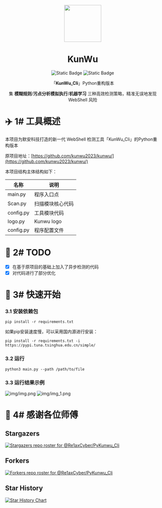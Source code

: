 <p align="center">
  <img src="https://github.com/kunwu2023/kunwu/assets/31091395/956c21f3-f829-49b3-8358-d2e3ebced65b" width="120">
</p>
<h1 align="center"> KunWu </h1>
<p align="center">
<img alt="Static Badge" src="https://img.shields.io/badge/Build-v0.1.0-blue">
<img alt="Static Badge" src="https://img.shields.io/badge/License-MIT-green">

<p align="center"> 「<b>KunWu_Cli</b>」Python重构版本</p>
<p align="center"> 集 <b>模糊规则</b>/<b>污点分析模拟执行</b>/<b>机器学习</b> 三种高效检测策略，精准无误地发现 WebShell 风险</p>

# ✈️ 1# 工具概述

本项目为默安科技打造的新一代 WebShell 检测工具「KunWu_Cli」的Python重构版本

原项目地址：[https://github.com/kunwu2023/kunwu/](https://github.com/kunwu2023/kunwu/)

本项目结构主体结构如下：

| 名称        | 说明         |
|-----------|------------|
| main.py   | 程序入口点      |
| Scan.py   | 扫描模块核心代码   |
| config.py | 工具模块代码     |
| logo.py   | Kunwu logo |
| config.py | 程序配置文件     |

# 📝 2# TODO

* [x] 在基于原项目的基础上加入了异步检测的代码
* [x] 对代码进行了部分优化

# 🚨 3# 快速开始

### 3.1 安装依赖包

```
pip install -r requirements.txt
```

如果pip安装速度慢，可以采用国内源进行安装：

```
pip install -r requirements.txt -i https://pypi.tuna.tsinghua.edu.cn/simple/
```

### 3.2 运行

```
python3 main.py --path /path/to/file
```

### 3.3 运行结果示例

![img/img.png](img/img.png)
![img/img_1.png](img/img_1.png)


# 🙏 4# 感谢各位师傅

## Stargazers

[![Stargazers repo roster for @Re1axCyber/PyKunwu_Cli](http://reporoster.com/stars/Re1axCyber/PyKunwu_Cli)](https://github.com/Re1axCyber/PyKunwu_Cli/stargazers)


## Forkers

[![Forkers repo roster for @Re1axCyber/PyKunwu_Cli](http://reporoster.com/forks/Re1axCyber/PyKunwu_Cli)](https://github.com/Re1axCyber/PyKunwu_Cli/network/members)


## Star History

[![Star History Chart](https://api.star-history.com/svg?repos=Re1axCyber/PyKunwu_Cli&type=Date)](https://star-history.com/#Re1axCyber/PyKunwu_Cli&Date)
